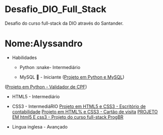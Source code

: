 # Desafio_DIO_Full_Stack
Desafio do curso full-stack da DIO através do Santander.

# Nome:Alyssandro

* Habilidades    

   * Python :snake- Intermediário

   * MySQL :game_die: - Iniciante
([Projeto em Python e MySQL](https://github.com/Alyssandro1771415/Python_TECHDATA))

([Projeto em Python - Validador de CPF](https://github.com/Alyssandro1771415/Validador_de_CPF))

   * HTML5 - Intermediário

   * CSS3 - IntermediáRIO
   [Projeto em HTML5 e CSS3 - Escritório de contabilidade](https://github.com/Alyssandro1771415/LandingPage-EscritorioContabil)
   [Projeto em HTML% e CSS3 - Cartão de visita](https://github.com/Alyssandro1771415/Cart-o_de_visita_web)
   [PROJETO EM html5 E css3 - Projeto do curso full-stack ProgBR](https://github.com/Alyssandro1771415/LandingPage_CursoFullstackProgBR)

   * Lingua inglesa - Avançado

